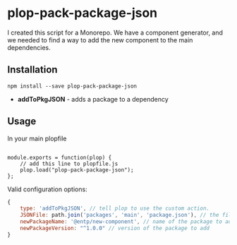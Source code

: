 # plop-pack-package-json
I created this script for a Monorepo. We have a component generator, and we needed to find a way to add the new component to the main dependencies.

## Installation
```
npm install --save plop-pack-package-json
```

- **addToPkgJSON** - adds a package to a dependency


## Usage
In your main plopfile
```

module.exports = function(plop) {
    // add this line to plopfile.js
    plop.load("plop-pack-package-json");
};
```

Valid configuration options:

```.js
{
    type: 'addToPkgJSON', // tell plop to use the custom action.
    JSONFile: path.join('packages', 'main', 'package.json'), // the file to edit
    newPackageName: '@entp/new-component', // name of the package to add
    newPackageVersion: "^1.0.0" // version of the package to add
}
```